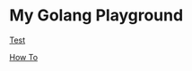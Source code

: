 # My Golang Playground

[Test](https://mirkar.github.io/mygolang/subdir/)

[How To](https://mirkar.github.io/mygolang/howtos/)

